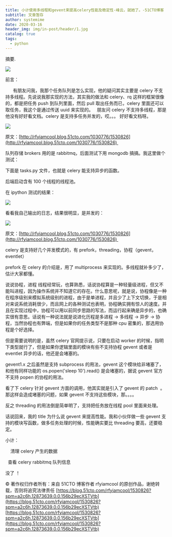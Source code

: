 ```yaml
---
title: 小计使用多线程和gevent来提高celery性能及稳定性-峰云，就她了。-51CTO博客
subtitle: 文章暂存
author: systemime
date: 2020-03-16
header_img: img/in-post/header/1.jpg
catalog: true
tags:
  - python
---
```

摘要.

<!-- more -->
[![](https://s3.51cto.com//wyfs02/M02/10/83/wKiom1LODQ-Rwd-oAAAs4WUVhV0798_middle.jpg)
](https://blog.51cto.com/rfyiamcool)

前言：

      有朋友问我，我那个任务队列是怎么实现，他的疑问其实主要是 celery 不支持多线程。先说说我那实现的方法，其实我的做法和 celery、rq 这样的框架很像的，都是把任务 push 到队列里面，然后 pull 取出任务而已，celery 里面还可以取任务，我这个是通过传送 uuid 来实现的。   朋友问 celery 不支持多线程，那是他没有好好看文档。celery 是支持多任务并发的，哎。。。 好好看文档呀。

[![](https://s3.51cto.com/wyfs02/M01/41/61/wKiom1PUqSvjJ3AUAAFdD7oefQQ360.jpg)
](https://s3.51cto.com/wyfs02/M01/41/61/wKiom1PUqSvjJ3AUAAFdD7oefQQ360.jpg)

原文：[http://rfyiamcool.blog.51cto.com/1030776/1530826](http://rfyiamcool.blog.51cto.com/1030776/1530826) 

队列存储 brokers 用的是 rabbitmq，后面测试下用 mongodb 搞搞。我这里做个测试：

下面是 tasks.py 文件，也就是 celery 能支持异步的函数。

后端启动含有 100 个线程的线程池。

在 ipython 测试的结果：

[![](https://s3.51cto.com/wyfs02/M02/41/61/wKioL1PUnXCz20YaAALEUp9RZ9E781.jpg)
](https://s3.51cto.com/wyfs02/M02/41/61/wKioL1PUnXCz20YaAALEUp9RZ9E781.jpg)

看看我自己输出的日志，结果很明显，是并发的：

[![](https://s3.51cto.com/wyfs02/M01/41/61/wKioL1PUnlvDpRYuAAKEyrHSVHg980.jpg)
](https://s3.51cto.com/wyfs02/M01/41/61/wKioL1PUnlvDpRYuAAKEyrHSVHg980.jpg)

原文：[http://rfyiamcool.blog.51cto.com/1030776/1530826](http://rfyiamcool.blog.51cto.com/1030776/1530826) 

celery 是支持好几个并发模式的，有 prefork，threading，协程（gevent，eventlet）

prefork 在 celery 的介绍是，用了 multiprocess 来实现的。多线程就补多少了，估计大家都懂。

说说协程，进程 线程经常玩，也算熟悉，话说协程算是一种轻量级进程，但又不能叫进程，因为操作系统并不知道它的存在。什么意思呢，就是说，协程像是一种在程序级别来模拟系统级别的进程，由于是单进程，并且少了上下文切换，于是相对来说系统消耗很少，而且网上的各种测试也表明，协程确实拥有惊人的速度。并且在实现过程中，协程可以用以前同步思路的写法，而运行起来确是异步的，也确实很有意思。话说有一种说法就是说进化历程是多进程 -> 多线程 -> 异步 -> 协程，当然协程也有弊端，但是如果你的任务类型不是那种 cpu 密集的，那选用协程是个好选择。

但是需要说明的是，虽然 celery 官网提示说，只要在启动 worker 的时候，指明下类型就行了，但是如果你逻辑里面的模块有些不支持协程 gevent 或者是 eventlet 异步的话，他还是会堵塞的。  

gevent1.x 之后虽然是支持 subprocess 的用法，gevent 这个模块给非堵塞了，和他有同样功能的 os.popen('sleep 10').read() 是会堵塞的，据说 gevent 官方不支持 popen 的协程的用法。

看了下 celery 针对 gevent 方面的调用，他其实就是引入了 gevent 的 patch  。 那这样会造成堵塞的问题，如果 gevent 不支持这些模块，那。。。。

反之 threading 的用法倒是简单明了，支持把任务放在线程 pool 里面来处理。

话说回来，我的 title 为什么说 gevent 来提高性能。我和小伙伴做一些 gevent 支持的模块写函数，做多任务处理的时候，性能确实要比 threading 要高，还要稳定。 

小计：

    清理 celery 产生的数据

  查看 celery rabbitmq 队列信息

没了 ！

© 著作权归作者所有：来自 51CTO 博客作者 rfyiamcool 的原创作品，谢绝转载，否则将追究法律责任 
 [https://blog.51cto.com/rfyiamcool/1530826?spm=a2c6h.12873639.0.0.156b29ecXSTVtb](https://blog.51cto.com/rfyiamcool/1530826?spm=a2c6h.12873639.0.0.156b29ecXSTVtb) 
 [https://blog.51cto.com/rfyiamcool/1530826?spm=a2c6h.12873639.0.0.156b29ecXSTVtb](https://blog.51cto.com/rfyiamcool/1530826?spm=a2c6h.12873639.0.0.156b29ecXSTVtb)
